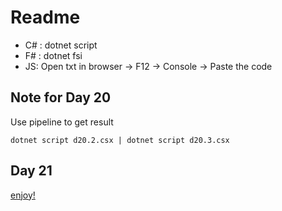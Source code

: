 # Readme

* C# : dotnet script
* F# : dotnet fsi
* JS: Open txt in browser -> F12 -> Console -> Paste the code

## Note for Day 20

Use pipeline to get result

`dotnet script d20.2.csx | dotnet script d20.3.csx`

## Day 21

[enjoy!](https://translate.google.com/?sl=auto&tl=en&text=mkjpn%20thcplhm%20tpxdzq%20qxhd%20dfsq%20qtknmm%20jhtfzk%20dvcjmq%20tpz%20qsdghc%20vkpmd%20dbdn%20brfs%20njcv%20jjg%20tnzvnp%20bpqrrdb%20sqh%20bzcrknb%20kclnn%20sfgh%20kxjsf%20jtlz%20vrhvx%20xrnsn%20gvpngn%20fkknnz%20zhkdtddq%20vrcftz%20pcbqsh%20msnsgq%20hvglp%20xgjm%20hjz%20bnbc%20zshrcq%20slmlzp%20dfhxp%20gglvtn%20mhxtp%20mvmf%20pssbvc%20xft%20kvmptmt%20vcckp%20nrxzqj%20dlbq%20jlts%20bcnck%20rgxrc%20bxqmgp%20bpmsnjn%20qbgbmc%20cthzp%20krhn%20vvggzmg%20nhvprqb%20hjktppx%20mgkhhc%20pvfzv%20thbdl%20cxgx%20bbbqhzd%20fbpt%20pfhxb%20bggpt%0Ajsvkgd%20psvl%20ksx%20rrjf%20mhlcc%20xgjm%20sqtgl%20bggpt%20nsz%20sdbx%20pvfzv%20rq%20zjvbr%20xrnsn%20gglvtn%20qxhd%20krhn%20rzl%20jpgkr%20bnbc%20lxpjfm%20vcckp%20mpglxr%20bzcrknb%20hqd%20jhtfzk%20hjz%20pssbvc%20thbdl%20vbb%20nrm%20mkjpn%20bcnck%20hcth%20dvcjmq%20vvggzmg%20tpxdzq%20lmrlqk%20flz%20qbgbmc%20mgkhhc%20hjktppx%20fksvlk%20zmh%20xzj%20ksshkz%20bpmsnjn%20vphc%20mbnt%20xzcv%20vscggm%0Aqbgbmc%20cflbh%20xskhqd%20brjqh%20hs%20zmh%20pmtst%20bpqrrdb%20mqqkzm%20vkpmd%20zshrcq%20gffd%20rrjf%20mgkhhc%20gglvtn%20hlrgr%20fkknnz%20vrcftz%20dlbq%20qxhd%20lhzc%20vphc%20rzl%20srgxk%20sfgh%20bcnck%20thcplhm%20tpxdzq%20bzcrknb%20tkzfd%20vcckp%20qgcz%20rzghm%20hsjbrtb%20bxqmgp%20ksx%20jlts%20ffbs%20mhlm%20zjvbr%20nrjzkkm%20dqtx%20lmrlqk%20hjn%20czkxxl%20qrdfl%20nhvprqb%20vrhvx%20msnsgq%20rgxrc%20dbldp%20qcbxh%20trzlmqf%20fhfkm%20nrm%20xzcv%20jhtfzk%20gslb%20tcmstb%20nkd%20vscggm%20hjktppx%20hcth%20sffdm%20cfjmgx%20jgkbk%20sdxhc%20dbdn%20srhnq%0Amfc%20fksvlk%20rbhgzmz%20bpmsnjn%20fzxj%20jqqrhv%20tkzfd%20xsvg%20fplft%20pmtst%20bggpt%20nsz%20vphc%20mpglxr%20zmh%20nmcbrfk%20rzghm%20qbgbmc%20mjmgh%20mqqkzm%20cxx%20zhkdtddq%20rq%20dbldp%20rrjf%20hjz%20thbdl%20brfs%20tpxdzq%20sqtgl%20psvl%20vcckp%20lqhpfv%20hsjbrtb%20vrcftz%20vrhvx%20dlbq%20tnzvnp%20kcsvcx%20pvfzv%20jskt%20jjg%20lmrlqk%20fsmcb%20jhtfzk%20nrm%20bpqrrdb%20xrnsn%20dvcjmq%20nhvprqb%20lxpjfm%20mgkhhc%20lhzc%20lqjn%20djqtzrd%20sdxhc%20nzp%20tbvdtmk%0Acqvkj%20bmcnz%20rgxrc%20rstbdq%20fzxj%20gxhzfx%20mgkhhc%20jhtfzk%20kclnn%20mtzg%20pcbqsh%20thcplhm%20vkpmd%20flz%20zmh%20qgcz%20xzcv%20rjqtbf%20nhvprqb%20ksx%20cflbh%20xgjm%20chktg%20sdxhc%20tmrn%20mvmf%20qxhd%20ffbs%20jpgkr%20mpglxr%20tpz%20krhn%20httqgkb%20kxjsf%20bcnck%20nrm%20slxzz%20lqjn%20hsjbrtb%20qcbxh%20ttss%20tpxdzq%20bssmcp%20fsmcb%20rzghm%20cxgx%20qbgbmc%20bhvpf%20xzj%20qgxclcj%20bzcrknb%20sqtgl%20hrlqk%20vxs%20pmtst%20hjz%20dblx%20tcmstb%20kcsvcx%20fmfc%20vbb%20brfs%20tbvdtmk%20hlrgr%20jnsvhc%20qrdfl%20rq%20xsvc%20gcgcf%20lqhpfv%20fbpt%20jskt%20tnsff%20cthzp%20hs%20kvrvb%20mprgc%20mjmgh%20qtknmm%20dbldp%20mqqkzm%20nsz%20jsvkgd%20xxxkmp%0Atbvdtmk%20rsqljl%20gvpngn%20plxpx%20nsz%20kcsvcx%20mfc%20pssbvc%20chktg%20njcv%20vphc%20rrjf%20bmcnz%20ttss%20mknn%20hsjbrtb%20vkpmd%20zmh%20dqtx%20thbdl%20hjz%20vcckp%20nhvprqb%20qgcz%20mbnt%20bbtkr%20vzqbc%20bzcrknb%20qnblnhj%20nkd%20lmrlqk%20jqxdxv%20pcthv%20lxmmz%20fmfc%20rbhgzmz%20jnsvhc%20jtlz%20jhtfzk%20lqhpfv%20fbpt%20qbgbmc%20tpz%20jskt%20hjn%20tnzvnp%20cthzp%20cxgx%20mpglxr%20thcplhm%20jqqrhv%20jsvkgd%20drzsm%20trzlmqf%0Axskhqd%20hjktppx%20qnblnhj%20mpglxr%20tpxdzq%20jnsvhc%20fhfkm%20qbgbmc%20qxhd%20nhvprqb%20nrm%20xgjm%20nrjzkkm%20cflbh%20rpfc%20rzghm%20dqtx%20tcxgh%20npc%20dfsq%20nzsr%20jlts%20sfgh%20bmcnz%20jsxqhlt%20cfjmgx%20vcckp%20mjmgh%20sqh%20jsvkgd%20ttss%20qcbxh%20hvglp%20thbdl%20qrdfl%20msnsgq%20bzcrknb%20dtdjfv%20jhtfzk%20slxzz%20mgkhhc%20pnlrzz%20jskt%20xzj%20srhnq%20zshrcq%20cxx%20mkjpn%20qgcz%20lxmmz%20bpqrrdb%20bpmsnjn%20pcbqsh%20tnsff%20qtknmm%20vrhvx%20zmh%20dbldp%0Atcmstb%20pfhxb%20mgkhhc%20qnblnhj%20gxhzfx%20rzl%20bggpt%20mknn%20nzsr%20qbgbmc%20gffd%20bhvpf%20fsmcb%20pxpjqdh%20bmcnz%20fplft%20cqvkj%20npvggv%20dbdn%20mkjpn%20ztdkd%20hjz%20bknvm%20kclnn%20jhtfzk%20vcckp%20qcbxh%20hvglp%20psvl%20zhkdtddq%20fkknnz%20vzqbc%20plxpx%20pssbvc%20lqhpfv%20hs%20nhvprqb%20ttss%20nrm%20fbpt%20sdbx%20jsvkgd%20mprgc%20qlhcpd%20vphc%20sffdm%20xzj%20hlrgr%20tkzfd%20dtdjfv%20rstbdq%20vkpmd%20fqrhng%20bnbc%20bbtkr%20lmrlqk%20pcbqsh%20mhlcc%20mtzg%20mhlm%20mfc%20qtknmm%20fhfkm%20xrnsn%20hrlqk%20hjktppx%20lhzc%20gglvtn%20hjn%20vvggzmg%20kvrvb%20nmcbrfk%20mjmgh%20zjvbr%20ffbs%20bzcrknb%20fksvlk%20xxxkmp%20trzlmqf%0Adrzsm%20jpgkr%20pfhxb%20pmtst%20hvglp%20zmh%20nrm%20fksvlk%20rzl%20dtdjfv%20bpqrrdb%20mjmgh%20mgkhhc%20mqqkzm%20bggpt%20vkpmd%20nhvprqb%20rjqtbf%20tpz%20sqh%20cthzp%20gslb%20mtzg%20njcv%20bbbqhzd%20ffbs%20kxjsf%20gxhzfx%20fhfkm%20lsbsj%20bssmcp%20hlrgr%20sfgh%20rrjf%20plxpx%20psvl%20fsmcb%20vcckp%20qsdghc%20jtlz%20kvrvb%20bmcnz%20rstbdq%20qbgbmc%20hsjbrtb%20jlts%20dvcjmq%20sqtgl%20thdsm%20mhlm%20bzcrknb%20gglvtn%20lxmmz%20mpglxr%20dqtx%20rbhgzmz%20tnzvnp%20xft%20sffdm%20jhtfzk%0Ahsjbrtb%20gxhzfx%20tnzvnp%20nrjzkkm%20jgkbk%20sffdm%20hrlqk%20zmh%20rq%20flz%20bggpt%20pssbvc%20zc%20hcth%20pvfzv%20fbpt%20vrhvx%20qbgbmc%20xsvc%20xrnsn%20pmtst%20bcnck%20npc%20srgxk%20httqgkb%20tbvdtmk%20nkd%20bzcrknb%20tmrn%20cflbh%20bbbqhzd%20hlrgr%20bknvm%20qgxclcj%20qlhcpd%20plxpx%20bhvpf%20lxmmz%20lhzc%20kxjsf%20czkxxl%20dbldp%20dfsq%20pfhxb%20jsvkgd%20nhvprqb%20qcbxh%20slmlzp%20lmrlqk%20ksshkz%20gffd%20jqxdxv%20xzj%20xskhqd%20dblx%20trzlmqf%20nzp%20nsz%20tkzfd%20thbdl%20rbhgzmz%20drzsm%20gglvtn%20dfhxp%20jhtfzk%20tcxgh%20bmcnz%20qxhd%20jrm%20vcckp%20kcsvcx%20nzsr%20jnsvhc%20thcplhm%20xxxkmp%20mhlcc%20ksx%20kvrvb%20mgkhhc%20nmcbrfk%20thdsm%20rzl%20fsmcb%20brfs%20bxqmgp%0Alxpjfm%20dvcjmq%20qbgbmc%20qnblnhj%20hjn%20mhlm%20gvpngn%20kvrvb%20mknn%20jhtfzk%20lhzc%20kxjsf%20fkknnz%20zmh%20jtlz%20vcckp%20hjz%20thcplhm%20dbdn%20gffd%20mgkhhc%20bggpt%20gcgcf%20cflbh%20rpfc%20mfc%20zjvbr%20hjktppx%20bmcnz%20mhxtp%20rzghm%20mvmf%20nhvprqb%20rjqtbf%20qgxclcj%20qxhd%20cxx%20tkzfd%20xft%20mjmgh%20lmrlqk%20bxqmgp%20djqtzrd%0Acqvkj%20gcgcf%20qxhd%20mprgc%20dfsq%20rstbdq%20krhn%20mbnt%20fplft%20vxs%20tcmstb%20nhvprqb%20drzsm%20jlts%20bmcnz%20mkjpn%20npc%20vcckp%20lmrlqk%20xsvg%20zmh%20bnbc%20slmlzp%20bpmsnjn%20pcthv%20thcplhm%20mpglxr%20mjmgh%20xskhqd%20lxmmz%20fqrhng%20srhnq%20rsqljl%20dbldp%20fkknnz%20gslb%20lxpjfm%20bzcrknb%20tcxgh%20bxqmgp%20kxjsf%20jsvkgd%20vrcftz%20qgcz%20qbgbmc%20zc%20cxgx%20pnlrzz%20jhtfzk%20dvcjmq%20jtlz%20pcbqsh%20vphc%20hqsbg%20lhzc%20rbhgzmz%20cxx%20sffdm%20hvglp%20sqtgl%20lqjn%20pssbvc%20slxzz%20tnzvnp%20jqxdxv%20hjz%0Asrhnq%20rbhgzmz%20ksshkz%20lxpjfm%20hrlqk%20qtknmm%20dbldp%20qbgbmc%20sqtgl%20mhlm%20bggpt%20bzcrknb%20xsvg%20nkd%20zmh%20lsbsj%20srgxk%20mjmgh%20rq%20nhvprqb%20bxqmgp%20bssmcp%20kcsvcx%20rsqljl%20gslb%20bcnck%20sdbx%20sdxhc%20mgkhhc%20pxpjqdh%20thcplhm%20qgcz%20jnsvhc%20jjg%20jsxqhlt%20xsvc%20trzlmqf%20mhxtp%20psvl%20jhtfzk%20kvmptmt%20fksvlk%20hjz%20qcbxh%20bbtkr%20cthzp%20jrm%0Athbdl%20xsvg%20tpz%20rjqtbf%20vcckp%20fqrhng%20pmts&op=translate)